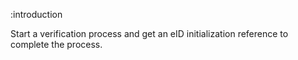 :introduction

Start a verification process and get an eID initialization reference to complete the process.
